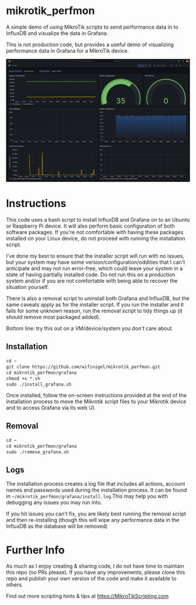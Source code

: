 # mikrotik_perfmon

A simple demo of using MikroTik scripts to send performance data in to InfluxDB and visualize the data in Grafana.

This is not production code, but provides a useful demo of visualizing performance data in Grafana for a MikroTik device.

![Screenshot](screenshot.png)

# Instructions

This code uses a bash script to install InfluxDB and Grafana on to an Ubuntu or Raspberry Pi device. It will also perform basic configuration of both software packages. If you're not comfortable with having these packages installed on your Linux device, do not proceed with running the installation script. 

I've done my best to ensure that the installer script will run with no issues, but your system may have some version/configuration/oddities that I can't anticipate and may not run error-free, which could leave your system in a state of having partially installed code. Do not run this on a production system and/or if you are not comfortable with being able to recover the situation yourself.

There is also a removal script to uninstall both Grafana and InfluxDB, but the same caveats apply as for the installer script. If you run the installer and it fails for some unknown reason, run the removal script to tidy things up (it *should* remove most packaged added).

Bottom line: try this out on a VM/device/system you don't care about.

## Installation

```
cd ~
git clone https://github.com/wifinigel/mikrotik_perfmon.git
cd mikrotik_perfmon/grafana
chmod +x *.sh
sudo ./install_grafana.sh
```

Once installed, follow the on-screen instructions provided at the end of the installation process to move the Mikrotik script files to your Mikrotik device and to access Grafana via its web UI.

## Removal

```
cd ~
cd mikrotik_perfmon/grafana
sudo ./remove_grafana.sh
```

## Logs

The installation process creates a log file that includes all actions, account names and passwords used during the installation process. It can be found in `~/mikrotik_perfmon/grafana/install.log`.This may help you with debugging any issues you may run into. 

If you hit issues you can't fix, you are likely best running the removal script and then re-installing (though this will wipe any performance data in the InfluxDB as the database will be removed)

# Further Info

As much as I enjoy creating & sharing code, I do not have time to maintain this repo (no PRs please). If you have any improvements, please clone this repo and publish your own version of the code and make it available to others.

Find out more scripting hints & tips at https://MikroTikScripting.com


